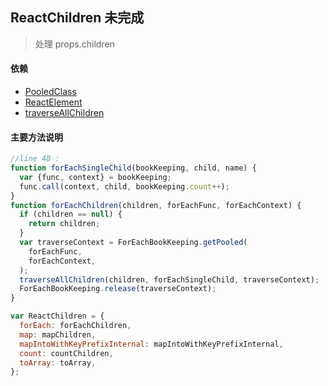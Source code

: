 ## <span id="reactchildren">ReactChildren 未完成</span>
>处理 props.children

#### 依赖
* [PooledClass](#pooledclass)
* [ReactElement](#reactelement)
* [traverseAllChildren](#traverseallchildren)

#### 主要方法说明
```javascript
//line 48 :
function forEachSingleChild(bookKeeping, child, name) {
  var {func, context} = bookKeeping;
  func.call(context, child, bookKeeping.count++);
}
function forEachChildren(children, forEachFunc, forEachContext) {
  if (children == null) {
    return children;
  }
  var traverseContext = ForEachBookKeeping.getPooled(
    forEachFunc,
    forEachContext,
  );
  traverseAllChildren(children, forEachSingleChild, traverseContext);
  ForEachBookKeeping.release(traverseContext);
}

```
```javascript
var ReactChildren = {
  forEach: forEachChildren,
  map: mapChildren,
  mapIntoWithKeyPrefixInternal: mapIntoWithKeyPrefixInternal,
  count: countChildren,
  toArray: toArray,
};
```